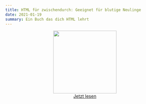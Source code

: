 ```yaml
---
title: HTML für zwischendurch: Geeignet für blutige Neulinge
date: 2021-01-19
summary: Ein Buch das dich HTML lehrt
---
```


<p style='text-align:center'>
  <img src='{static}/media/images/html_book_cover_small.jpg' width='200px'>
  <br>
  <a href='https://www.amazon.de/dp/B08TB423D7'>Jetzt lesen</a>
</p>

